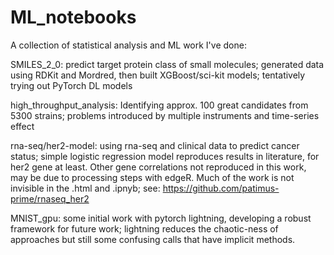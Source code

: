 # ML_notebooks
A collection of statistical analysis and ML work I've done:

SMILES_2_0: predict target protein class of small molecules; generated data using RDKit and Mordred, then built XGBoost/sci-kit models; tentatively trying out PyTorch DL models

high_throughput_analysis: Identifying approx. 100 great candidates from 5300 strains; problems introduced by multiple instruments and time-series effect

rna-seq/her2-model: using rna-seq and clinical data to predict cancer status; simple logistic regression model reproduces results in literature, for her2 gene at least. Other gene correlations not reproduced in this work, may be due to processing steps with edgeR. Much of the work is not invisible in the .html and .ipnyb; see: https://github.com/patimus-prime/rnaseq_her2

MNIST_gpu: some initial work with pytorch lightning, developing a robust framework for future work; lightning reduces the chaotic-ness of approaches but still some confusing calls that have implicit methods.
